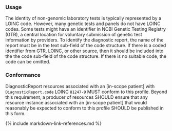 ### Usage

The identity of non-genomic laboratory tests is typically represented by a LOINC code. However, many genetic tests and panels do not have LOINC codes. Some tests might have an identifier in NCBI Genetic Testing Registry (GTR), a central location for voluntary submission of genetic test information by providers. To identify the diagnostic report, the name of the report must be in the text sub-field of the code structure. If there is a coded identifier from GTR, LOINC, or other source, then it should be included into the the code sub-field of the code structure. If there is no suitable code, the code can be omitted.

### Conformance

DiagnosticReport resources associated with an [in-scope patient] with `DiagnosticReport.code` LOINC `81247-9` MUST conform to this profile. Beyond this requirement, a producer of resources SHOULD ensure that any resource instance associated with an [in-scope patient] that would reasonably be expected to conform to this profile SHOULD be published in this form.

{% include markdown-link-references.md %}
